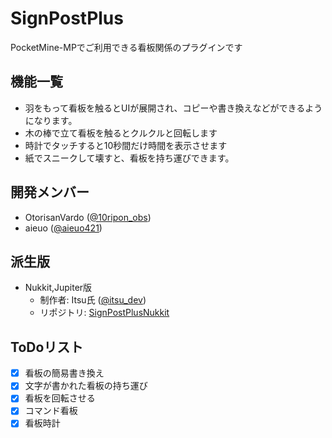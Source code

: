 # SignPostPlus
PocketMine-MPでご利用できる看板関係のプラグインです

## 機能一覧
* 羽をもって看板を触るとUIが展開され、コピーや書き換えなどができるようになります。
* 木の棒で立て看板を触るとクルクルと回転します
* 時計でタッチすると10秒間だけ時間を表示させます
* 紙でスニークして壊すと、看板を持ち運びできます。

## 開発メンバー
* OtorisanVardo ([@10ripon_obs](https://twitter.com/10ripon_obs "@10ripon_obs"))
* aieuo ([@aieuo421](https://twitter.com/aieuo421 "@aieuo421"))

## 派生版
* Nukkit,Jupiter版
  * 制作者: Itsu氏 ([@itsu_dev](https://twitter.com/itsu_dev "@itsu_dev"))
  * リポジトリ: [SignPostPlusNukkit](https://github.com/itsu020402/SignPostPlusNukkit)


## ToDoリスト
- [x] 看板の簡易書き換え
- [x] 文字が書かれた看板の持ち運び
- [x] 看板を回転させる
- [x] コマンド看板
- [x] 看板時計
